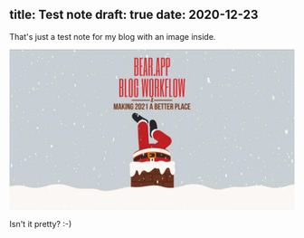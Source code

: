 title: Test note
draft: true
date: 2020-12-23
----

That's just a test note for my blog with an image inside.

![](src/media/20-12-22%20bearapp1.jpeg)

Isn't it pretty? :-)